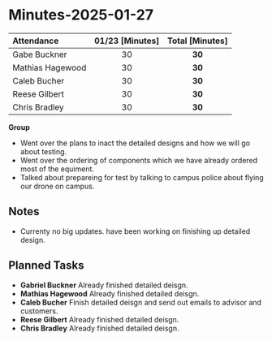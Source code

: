 # Minutes-2025-01-27

| Attendance       | 01/23 [Minutes] |  Total [Minutes]  |
| :----            | :----:          |  :----:           |
| Gabe Buckner     | 30              | **30**            |
| Mathias Hagewood | 30              | **30**            | 
| Caleb Bucher     | 30              | **30**            |
| Reese Gilbert    | 30              | **30**            |
| Chris Bradley    | 30              | **30**            |  

    
**Group**  
- Went over the plans to inact the detailed designs and how we will go about testing.
- Went over the ordering of components which we have already ordered most of the equiment.
- Talked about prepareing for test by talking to campus police about flying our drone on campus.

## Notes 
- Currenty no big updates. have been working on finishing up detailed design.
  

## Planned Tasks
- **Gabriel Buckner**    Already finished detailed deisgn.
- **Mathias Hagewood**   Already finished detailed deisgn.
- **Caleb Bucher**       Finish detailed deisgn and send out emails to advisor and customers.
- **Reese Gilbert**      Already finished detailed deisgn.
- **Chris Bradley**      Already finished detailed deisgn.
